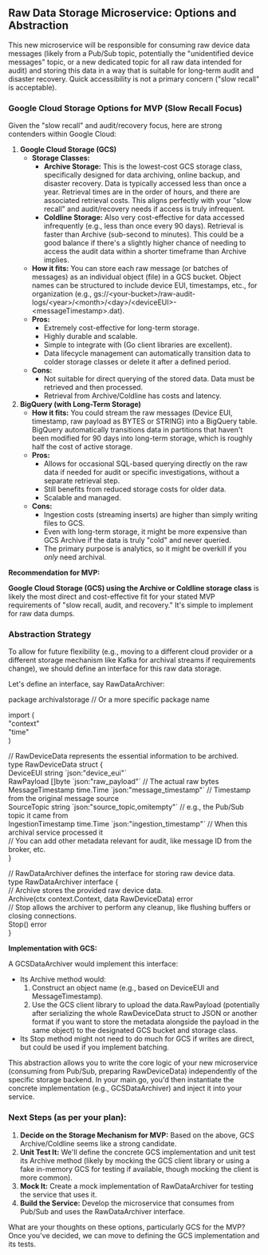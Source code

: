 ## **Raw Data Storage Microservice: Options and Abstraction**

This new microservice will be responsible for consuming raw device data messages (likely from a Pub/Sub topic, potentially the "unidentified device messages" topic, or a new dedicated topic for all raw data intended for audit) and storing this data in a way that is suitable for long-term audit and disaster recovery. Quick accessibility is not a primary concern ("slow recall" is acceptable).

### **Google Cloud Storage Options for MVP (Slow Recall Focus)**

Given the "slow recall" and audit/recovery focus, here are strong contenders within Google Cloud:

1. **Google Cloud Storage (GCS)**
    * **Storage Classes:**
        * **Archive Storage:** This is the lowest-cost GCS storage class, specifically designed for data archiving, online backup, and disaster recovery. Data is typically accessed less than once a year. Retrieval times are in the order of hours, and there are associated retrieval costs. This aligns perfectly with your "slow recall" and audit/recovery needs if access is truly infrequent.
        * **Coldline Storage:** Also very cost-effective for data accessed infrequently (e.g., less than once every 90 days). Retrieval is faster than Archive (sub-second to minutes). This could be a good balance if there's a slightly higher chance of needing to access the audit data within a shorter timeframe than Archive implies.
    * **How it fits:** You can store each raw message (or batches of messages) as an individual object (file) in a GCS bucket. Object names can be structured to include device EUI, timestamps, etc., for organization (e.g., gs://\<your-bucket\>/raw-audit-logs/\<year\>/\<month\>/\<day\>/\<deviceEUI\>-\<messageTimestamp\>.dat).
    * **Pros:**
        * Extremely cost-effective for long-term storage.
        * Highly durable and scalable.
        * Simple to integrate with (Go client libraries are excellent).
        * Data lifecycle management can automatically transition data to colder storage classes or delete it after a defined period.
    * **Cons:**
        * Not suitable for direct querying of the stored data. Data must be retrieved and then processed.
        * Retrieval from Archive/Coldline has costs and latency.
2. **BigQuery (with Long-Term Storage)**
    * **How it fits:** You could stream the raw messages (Device EUI, timestamp, raw payload as BYTES or STRING) into a BigQuery table. BigQuery automatically transitions data in partitions that haven't been modified for 90 days into long-term storage, which is roughly half the cost of active storage.
    * **Pros:**
        * Allows for occasional SQL-based querying directly on the raw data if needed for audit or specific investigations, without a separate retrieval step.
        * Still benefits from reduced storage costs for older data.
        * Scalable and managed.
    * **Cons:**
        * Ingestion costs (streaming inserts) are higher than simply writing files to GCS.
        * Even with long-term storage, it might be more expensive than GCS Archive if the data is truly "cold" and never queried.
        * The primary purpose is analytics, so it might be overkill if you *only* need archival.

**Recommendation for MVP:**

**Google Cloud Storage (GCS) using the Archive or Coldline storage class** is likely the most direct and cost-effective fit for your stated MVP requirements of "slow recall, audit, and recovery." It's simple to implement for raw data dumps.

### **Abstraction Strategy**

To allow for future flexibility (e.g., moving to a different cloud provider or a different storage mechanism like Kafka for archival streams if requirements change), we should define an interface for this raw data storage.

Let's define an interface, say RawDataArchiver:

package archivalstorage // Or a more specific package name

import (  
"context"  
"time"  
)

// RawDeviceData represents the essential information to be archived.  
type RawDeviceData struct {  
DeviceEUI          string    \`json:"device\_eui"\`  
RawPayload         \[\]byte    \`json:"raw\_payload"\` // The actual raw bytes  
MessageTimestamp   time.Time \`json:"message\_timestamp"\` // Timestamp from the original message source  
SourceTopic        string    \`json:"source\_topic,omitempty"\` // e.g., the Pub/Sub topic it came from  
IngestionTimestamp time.Time \`json:"ingestion\_timestamp"\`    // When this archival service processed it  
// You can add other metadata relevant for audit, like message ID from the broker, etc.  
}

// RawDataArchiver defines the interface for storing raw device data.  
type RawDataArchiver interface {  
// Archive stores the provided raw device data.  
Archive(ctx context.Context, data RawDeviceData) error  
// Stop allows the archiver to perform any cleanup, like flushing buffers or closing connections.  
Stop() error  
}

**Implementation with GCS:**

A GCSDataArchiver would implement this interface:

* Its Archive method would:
    1. Construct an object name (e.g., based on DeviceEUI and MessageTimestamp).
    2. Use the GCS client library to upload the data.RawPayload (potentially after serializing the whole RawDeviceData struct to JSON or another format if you want to store the metadata alongside the payload in the same object) to the designated GCS bucket and storage class.
* Its Stop method might not need to do much for GCS if writes are direct, but could be used if you implement batching.

This abstraction allows you to write the core logic of your new microservice (consuming from Pub/Sub, preparing RawDeviceData) independently of the specific storage backend. In your main.go, you'd then instantiate the concrete implementation (e.g., GCSDataArchiver) and inject it into your service.

### **Next Steps (as per your plan):**

1. **Decide on the Storage Mechanism for MVP:** Based on the above, GCS Archive/Coldline seems like a strong candidate.
2. **Unit Test It:** We'll define the concrete GCS implementation and unit test its Archive method (likely by mocking the GCS client library or using a fake in-memory GCS for testing if available, though mocking the client is more common).
3. **Mock It:** Create a mock implementation of RawDataArchiver for testing the service that uses it.
4. **Build the Service:** Develop the microservice that consumes from Pub/Sub and uses the RawDataArchiver interface.

What are your thoughts on these options, particularly GCS for the MVP? Once you've decided, we can move to defining the GCS implementation and its tests.